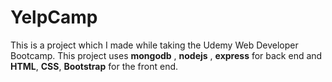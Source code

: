 # YelpCamp
This is a project which I made while taking the Udemy Web Developer Bootcamp. This project uses **mongodb** , **nodejs** , **express** for back end and **HTML**, **CSS**, **Bootstrap** for the front end.
